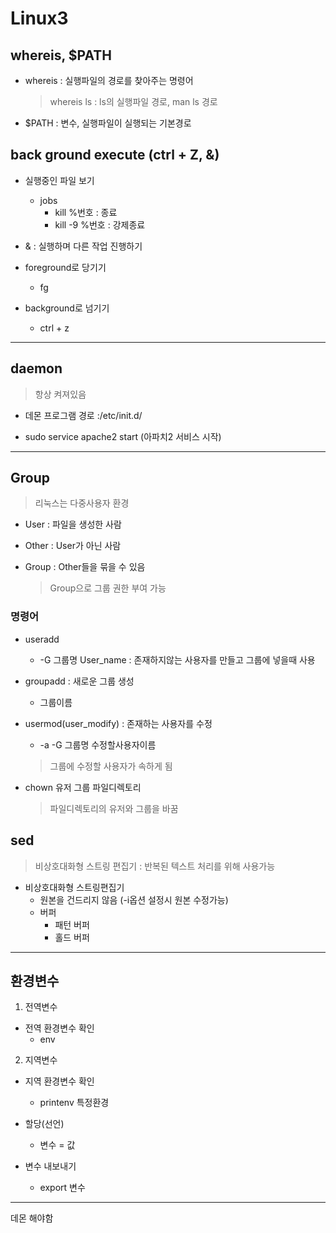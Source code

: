# Linux3

## whereis, $PATH

- whereis : 실행파일의 경로를 찾아주는 명령어
  > whereis ls : ls의 실행파일 경로, man ls 경로

- $PATH : 변수, 실행파일이 실행되는 기본경로

## back ground execute (ctrl + Z, &)

- 실행중인 파일 보기
  - jobs
    - kill %번호 : 종료
    - kill -9 %번호 : 강제종료

- & : 실행하며 다른 작업 진행하기

- foreground로 당기기
  - fg

- background로 넘기기
  - ctrl + z

---
## daemon
  > 항상 켜져있음  
  
- 데몬 프로그램 경로 :/etc/init.d/

- sudo service apache2 start (아파치2 서비스 시작)

---

## Group
  > 리눅스는 다중사용자 환경

- User : 파일을 생성한 사람
- Other : User가 아닌 사람

- Group : Other들을 묶을 수 있음
  > Group으로 그룹 권한 부여 가능 

### 명령어
- useradd
  - -G 그룹명 User_name : 존재하지않는 사용자를 만들고 그룹에 넣을때 사용

- groupadd : 새로운 그룹 생성
  - 그룹이름

- usermod(user_modify) : 존재하는 사용자를 수정
  - -a -G 그룹명 수정할사용자이름
  > 그룹에 수정할 사용자가 속하게 됨

- chown 유저 그룹 파일디렉토리
  > 파일디렉토리의 유저와 그룹을 바꿈

## sed
  > 비상호대화형 스트링 편집기 : 반복된 텍스트 처리를 위해 사용가능

- 비상호대화형 스트링편집기
  - 원본을 건드리지 않음 (-i옵션 설정시 원본 수정가능)
  - 버퍼
    - 패턴 버퍼
    - 홀드 버퍼

---

## 환경변수

1. 전역변수
  - 전역 환경변수 확인
    - env

2. 지역변수
  - 지역 환경변수 확인
    - printenv 특정환경

- 할당(선언)
  - 변수 = 값

- 변수 내보내기
  - export 변수 


--- 

데몬 해야함